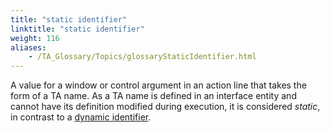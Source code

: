 ```yaml
--- 
title: "static identifier"
linktitle: "static identifier"
weight: 116
aliases: 
    - /TA_Glossary/Topics/glossaryStaticIdentifier.html
---
```


A value for a window or control argument in an action line that takes the form of a TA name. As a TA name is defined in an interface entity and cannot have its definition modified during execution, it is considered *static*, in contrast to a [dynamic identifier](/TA_Glossary/Topics/glossaryDynamicIdentifier.html).

